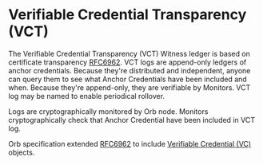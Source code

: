 # Verifiable Credential Transparency (VCT)

The Verifiable Credential Transparency (VCT) Witness ledger is based on certificate transparency 
[RFC6962](https://www.rfc-editor.org/rfc/rfc6962).
VCT logs are append-only ledgers of anchor credentials.
Because they're distributed and independent, 
anyone can query them to see what Anchor Credentials have been included and when. 
Because they're append-only, they are verifiable by Monitors.
VCT log may be named to enable periodical rollover.


Logs are cryptographically monitored by Orb node.
Monitors cryptographically check that Anchor Credential have been included in VCT log.

Orb specification extended [RFC6962](https://www.rfc-editor.org/rfc/rfc6962) to include [Verifiable Credential (VC)](https://trustbloc.github.io/did-method-orb/#bib-vc-data-model) objects. 
